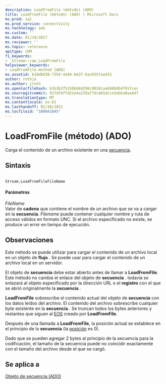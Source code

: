 ```yaml
---
description: LoadFromFile (método) (ADO)
title: LoadFromFile (método) (ADO) | Microsoft Docs
ms.prod: sql
ms.prod_service: connectivity
ms.technology: ado
ms.custom: ''
ms.date: 01/19/2017
ms.reviewer: ''
ms.topic: reference
apitype: COM
f1_keywords:
- _Stream::raw_LoadFromFile
helpviewer_keywords:
- LoadFromFile method [ADO]
ms.assetid: b18d8d38-7354-4a94-b637-6ac035faa433
author: rothja
ms.author: jroth
ms.openlocfilehash: b1b3b375158bb8d296c9010caab900db4791fcec
ms.sourcegitcommit: 917df4ffd22e4a229af7dc481dcce3ebba0aa4d7
ms.translationtype: MT
ms.contentlocale: es-ES
ms.lasthandoff: 02/10/2021
ms.locfileid: "100041845"
---
```

# <a name="loadfromfile-method-ado"></a>LoadFromFile (método) (ADO)
Carga el contenido de un archivo existente en una [secuencia](./stream-object-ado.md).  
  
## <a name="syntax"></a>Sintaxis  
  
```  
  
Stream.LoadFromFileFileName  
```  
  
#### <a name="parameters"></a>Parámetros  
 *FileName*  
 Valor de **cadena** que contiene el nombre de un archivo que se va a cargar en la **secuencia**. *Filename* puede contener cualquier nombre y ruta de acceso válidos en formato UNC. Si el archivo especificado no existe, se produce un error en tiempo de ejecución.  
  
## <a name="remarks"></a>Observaciones  
 Este método se puede utilizar para cargar el contenido de un archivo local en un objeto de **flujo** . Se puede usar para cargar el contenido de un archivo local en un servidor.  
  
 El objeto de **secuencia** debe estar abierto antes de llamar a **LoadFromFile**. Este método no cambia el enlace del objeto de **secuencia** . todavía se enlazará al objeto especificado por la dirección URL o el **registro** con el que se abrió originalmente la **secuencia** .  
  
 **LoadFromFile** sobrescribe el contenido actual del objeto de **secuencia** con los datos leídos del archivo. El contenido del archivo sobrescribe cualquier byte existente en la **secuencia** . Se truncan todos los bytes anteriores y restantes que siguen al [EOS](./eos-property.md) creado por **LoadFromFile**.  
  
 Después de una llamada a **LoadFromFile**, la posición actual se establece en el principio de la **secuencia** (la [posición](./position-property-ado.md) es 0).  
  
 Dado que se pueden agregar 2 bytes al principio de la secuencia para la codificación, el tamaño de la secuencia puede no coincidir exactamente con el tamaño del archivo desde el que se cargó.  
  
## <a name="applies-to"></a>Se aplica a  
 [Objeto de secuencia (ADO)](./stream-object-ado.md)